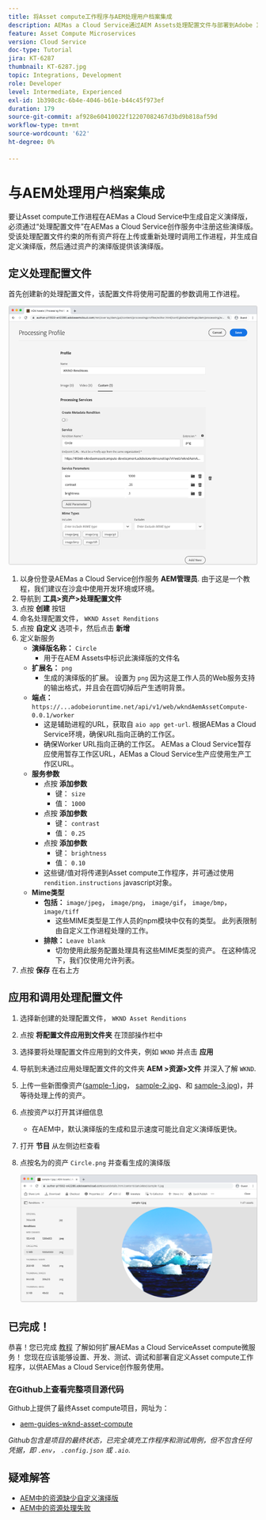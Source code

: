 ```yaml
---
title: 将Asset compute工作程序与AEM处理用户档案集成
description: AEMas a Cloud Service通过AEM Assets处理配置文件与部署到Adobe I/O Runtime的Asset compute工作程序集成。 处理用户档案在创作服务中配置为使用自定义工作程序处理特定资产，并将工作程序生成的文件存储为资产演绎版。
feature: Asset Compute Microservices
version: Cloud Service
doc-type: Tutorial
jira: KT-6287
thumbnail: KT-6287.jpg
topic: Integrations, Development
role: Developer
level: Intermediate, Experienced
exl-id: 1b398c8c-6b4e-4046-b61e-b44c45f973ef
duration: 179
source-git-commit: af928e60410022f12207082467d3bd9b818af59d
workflow-type: tm+mt
source-wordcount: '622'
ht-degree: 0%

---
```


# 与AEM处理用户档案集成

要让Asset compute工作进程在AEMas a Cloud Service中生成自定义演绎版，必须通过“处理配置文件”在AEMas a Cloud Service创作服务中注册这些演绎版。 受该处理配置文件约束的所有资产将在上传或重新处理时调用工作进程，并生成自定义演绎版，然后通过资产的演绎版提供该演绎版。

## 定义处理配置文件

首先创建新的处理配置文件，该配置文件将使用可配置的参数调用工作进程。

![处理配置文件](./assets/processing-profiles/new-processing-profile.png)

1. 以身份登录AEMas a Cloud Service创作服务 __AEM管理员__. 由于这是一个教程，我们建议在沙盒中使用开发环境或环境。
1. 导航到 __工具>资产>处理配置文件__
1. 点按 __创建__ 按钮
1. 命名处理配置文件， `WKND Asset Renditions`
1. 点按 __自定义__ 选项卡，然后点击 __新增__
1. 定义新服务
   + __演绎版名称：__ `Circle`
      + 用于在AEM Assets中标识此演绎版的文件名
   + __扩展名：__ `png`
      + 生成的演绎版的扩展。 设置为 `png` 因为这是工作人员的Web服务支持的输出格式，并且会在圆切掉后产生透明背景。
   + __端点：__ `https://...adobeioruntime.net/api/v1/web/wkndAemAssetCompute-0.0.1/worker`
      + 这是辅助进程的URL，获取自 `aio app get-url`. 根据AEMas a Cloud Service环境，确保URL指向正确的工作区。
      + 确保Worker URL指向正确的工作区。 AEMas a Cloud Service暂存应使用暂存工作区URL，AEMas a Cloud Service生产应使用生产工作区URL。
   + __服务参数__
      + 点按 __添加参数__
         + 键： `size`
         + 值： `1000`
      + 点按 __添加参数__
         + 键： `contrast`
         + 值： `0.25`
      + 点按 __添加参数__
         + 键： `brightness`
         + 值： `0.10`
      + 这些键/值对将传递到Asset compute工作程序，并可通过使用 `rendition.instructions` javascript对象。
   + __Mime类型__
      + __包括：__ `image/jpeg`， `image/png`， `image/gif`， `image/bmp`， `image/tiff`
         + 这些MIME类型是工作人员的npm模块中仅有的类型。 此列表限制由自定义工作进程处理的工作。
      + __排除：__ `Leave blank`
         + 切勿使用此服务配置处理具有这些MIME类型的资产。 在这种情况下，我们仅使用允许列表。
1. 点按 __保存__ 在右上方

## 应用和调用处理配置文件

1. 选择新创建的处理配置文件， `WKND Asset Renditions`
1. 点按 __将配置文件应用到文件夹__ 在顶部操作栏中
1. 选择要将处理配置文件应用到的文件夹，例如 `WKND` 并点击 __应用__
1. 导航到未通过应用处理配置文件的文件夹 __AEM >资源>文件__ 并深入了解 `WKND`.
1. 上传一些新图像资产([sample-1.jpg](../assets/samples/sample-1.jpg)， [sample-2.jpg](../assets/samples/sample-2.jpg)、和 [sample-3.jpg](../assets/samples/sample-3.jpg))，并等待处理上传的资产。
1. 点按资产以打开其详细信息
   + 在AEM中，默认演绎版的生成和显示速度可能比自定义演绎版更快。
1. 打开 __节目__ 从左侧边栏查看
1. 点按名为的资产 `Circle.png` 并查看生成的演绎版

   ![生成的演绎版](./assets/processing-profiles/rendition.png)

## 已完成！

恭喜！您已完成 [教程](../overview.md) 了解如何扩展AEMas a Cloud ServiceAsset compute微服务！ 您现在应该能够设置、开发、测试、调试和部署自定义Asset compute工作程序，以供AEMas a Cloud Service创作服务使用。

### 在Github上查看完整项目源代码

Github上提供了最终Asset compute项目，网址为：

+ [aem-guides-wknd-asset-compute](https://github.com/adobe/aem-guides-wknd-asset-compute)

_Github包含是项目的最终状态，已完全填充工作程序和测试用例，但不包含任何凭据，即 `.env`， `.config.json` 或 `.aio`._

## 疑难解答

+ [AEM中的资源缺少自定义演绎版](../troubleshooting.md#custom-rendition-missing-from-asset)
+ [AEM中的资源处理失败](../troubleshooting.md#asset-processing-fails)
